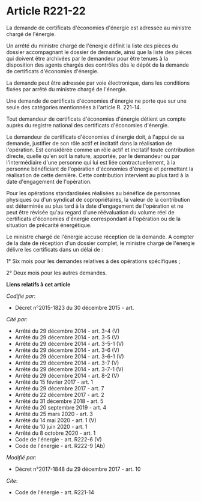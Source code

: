# Article R221-22

La demande de certificats d'économies d'énergie est adressée au ministre chargé de l'énergie.

Un arrêté du ministre chargé de l'énergie définit la liste des pièces du dossier accompagnant le dossier de demande, ainsi
que la liste des pièces qui doivent être archivées par le demandeur pour être tenues à la disposition des agents chargés des
contrôles dès le dépôt de la demande de certificats d'économies d'énergie.

La demande peut être adressée par voie électronique, dans les conditions fixées par arrêté du ministre chargé de l'énergie.

Une demande de certificats d'économies d'énergie ne porte que sur une seule des catégories mentionnées à l'article R. 221-14.

Tout demandeur de certificats d'économies d'énergie détient un compte auprès du registre national des certificats d'économies
d'énergie.

Le demandeur de certificats d'économies d'énergie doit, à l'appui de sa demande, justifier de son rôle actif et incitatif
dans la réalisation de l'opération. Est considérée comme un rôle actif et incitatif toute contribution directe, quelle qu'en
soit la nature, apportée, par le demandeur ou par l'intermédiaire d'une personne qui lui est liée contractuellement, à la
personne bénéficiant de l'opération d'économies d'énergie et permettant la réalisation de cette dernière. Cette contribution
intervient au plus tard à la date d'engagement de l'opération.

Pour les opérations standardisées réalisées au bénéfice de personnes physiques ou d'un syndicat de copropriétaires, la valeur
de la contribution est déterminée au plus tard à la date d'engagement de l'opération et ne peut être révisée qu'au regard
d'une réévaluation du volume réel de certificats d'économies d'énergie correspondant à l'opération ou de la situation de
précarité énergétique.

Le ministre chargé de l'énergie accuse réception de la demande. A compter de la date de réception d'un dossier complet, le
ministre chargé de l'énergie délivre les certificats dans un délai de :

1° Six mois pour les demandes relatives à des opérations spécifiques ;

2° Deux mois pour les autres demandes.

**Liens relatifs à cet article**

_Codifié par_:

  - Décret n°2015-1823 du 30 décembre 2015 - art.

_Cité par_:

  - Arrêté du 29 décembre 2014 - art. 3-4 (V)
  - Arrêté du 29 décembre 2014 - art. 3-5 (V)
  - Arrêté du 29 décembre 2014 - art. 3-5-1 (V)
  - Arrêté du 29 décembre 2014 - art. 3-6 (V)
  - Arrêté du 29 décembre 2014 - art. 3-6-1 (V)
  - Arrêté du 29 décembre 2014 - art. 3-7 (V)
  - Arrêté du 29 décembre 2014 - art. 3-7-1  (V)
  - Arrêté du 29 décembre 2014 - art. 8-2 (V)
  - Arrêté du 15 février 2017 - art. 1
  - Arrêté du 29 décembre 2017 - art. 7
  - Arrêté du 22 décembre 2017 - art. 2
  - Arrêté du 31 décembre 2018 - art. 5
  - Arrêté du 20 septembre 2019 - art. 4
  - Arrêté du 25 mars 2020 - art. 3
  - Arrêté du 14 mai 2020 - art. 1 (V)
  - Arrêté du 10 juin 2020 - art. 1
  - Arrêté du 8 octobre 2020 - art. 1
  - Code de l'énergie - art. R222-6 (V)
  - Code de l'énergie - art. R222-9 (Ab)

_Modifié par_:

  - Décret n°2017-1848 du 29 décembre 2017 - art. 10

_Cite_:

  - Code de l'énergie - art. R221-14
